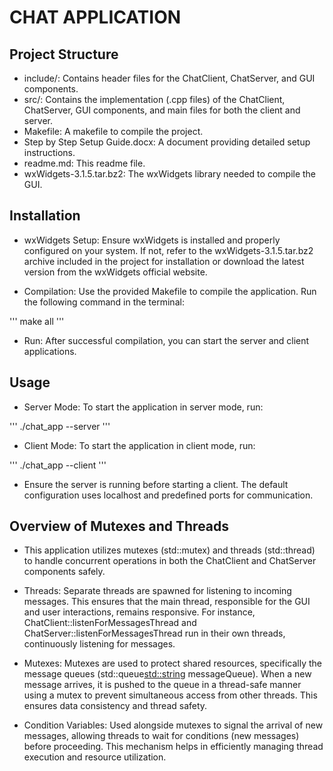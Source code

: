 
# CHAT APPLICATION 


## Project Structure 


- include/: Contains header files for the ChatClient, ChatServer, and GUI components.
- src/: Contains the implementation (.cpp files) of the ChatClient, ChatServer, GUI components, and main files for both the client and server.
- Makefile: A makefile to compile the project.
- Step by Step Setup Guide.docx: A document providing detailed setup instructions.
- readme.md: This readme file.
- wxWidgets-3.1.5.tar.bz2: The wxWidgets library needed to compile the GUI.

## Installation
- wxWidgets Setup: Ensure wxWidgets is installed and properly configured on your system. If not, refer to the wxWidgets-3.1.5.tar.bz2 archive included in the project for installation or download the latest version from the wxWidgets official website.

- Compilation: Use the provided Makefile to compile the application. Run the following command in the terminal:


'''
make all
'''
- Run: After successful compilation, you can start the server and client applications.

## Usage
- Server Mode: To start the application in server mode, run:

'''
./chat_app --server
'''
- Client Mode: To start the application in client mode, run:


'''
./chat_app --client
'''
- Ensure the server is running before starting a client. The default configuration uses localhost and predefined ports for communication.


## Overview of Mutexes and Threads
- This application utilizes mutexes (std::mutex) and threads (std::thread) to handle concurrent operations in both the ChatClient and ChatServer components safely.

- Threads: Separate threads are spawned for listening to incoming messages. This ensures that the main thread, responsible for the GUI and user interactions, remains responsive. For instance, ChatClient::listenForMessagesThread and ChatServer::listenForMessagesThread run in their own threads, continuously listening for messages.

- Mutexes: Mutexes are used to protect shared resources, specifically the message queues (std::queue<std::string> messageQueue). When a new message arrives, it is pushed to the queue in a thread-safe manner using a mutex to prevent simultaneous access from other threads. This ensures data consistency and thread safety.

- Condition Variables: Used alongside mutexes to signal the arrival of new messages, allowing threads to wait for conditions (new messages) before proceeding. This mechanism helps in efficiently managing thread execution and resource utilization.


